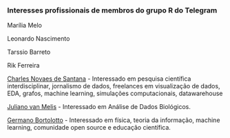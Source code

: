 ### Interesses profissionais de membros do grupo R do Telegram 

Marília Melo

Leonardo Nascimento 

Tarssio Barreto

Rik Ferreira

[Charles Novaes de Santana](https://linkedin.com/in/cndesantana/) - Interessado em pesquisa científica interdisciplinar, jornalismo de dados, freelances em visualização de dados, EDA, grafos, machine learning, simulações computacionais, datawarehouse

[Juliano van Melis](www.linkedin.com/in/juliano-van-melis-377b219) - Interessado em Análise de Dados Biológicos.

[Germano Bortolotto](https://www.linkedin.com/in/gerbortolotto/) - Interessado em física, teoria da informação, machine learning, comunidade open source e educação científica.
